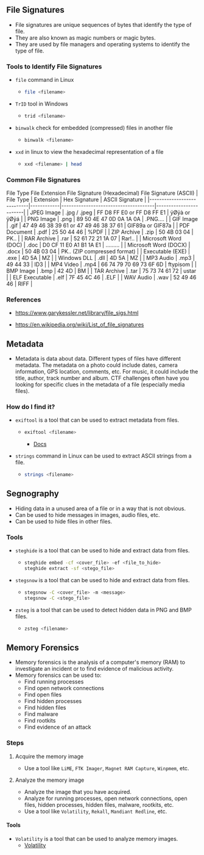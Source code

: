 
## File Signatures
- File signatures are unique sequences of bytes that identify the type of file.
- They are also known as magic numbers or magic bytes.
- They are used by file managers and operating systems to identify the type of file.

### Tools to Identify File Signatures
- `file` command in Linux
    - ```bash
      file <filename>
      ```
- `TrID` tool in Windows
    - ```bash
      trid <filename>
      ```
- `binwalk` check for embedded (compressed) files in another file
    - ```bash
      binwalk <filename>
      ```
- `xxd` in linux to view the hexadecimal representation of a file
    - ```bash
      xxd <filename> | head
      ```

### Common File Signatures


File Type	File Extension	File Signature (Hexadecimal)	File Signature (ASCII)
| File Type                  | Extension  | Hex Signature                        | ASCII Signature       |
|----------------------------|------------|--------------------------------------|------------------------|
| JPEG Image                 | .jpg / .jpeg | FF D8 FF E0 or FF D8 FF E1           | ÿØÿà or ÿØÿá           |
| PNG Image                  | .png       | 89 50 4E 47 0D 0A 1A 0A              | .PNG....               |
| GIF Image                  | .gif       | 47 49 46 38 39 61 or 47 49 46 38 37 61 | GIF89a or GIF87a       |
| PDF Document               | .pdf       | 25 50 44 46                          | %PDF                   |
| ZIP Archive                | .zip       | 50 4B 03 04                          | PK..                   |
| RAR Archive                | .rar       | 52 61 72 21 1A 07                    | Rar!..                 |
| Microsoft Word (DOC)       | .doc       | D0 CF 11 E0 A1 B1 1A E1              | .........              |
| Microsoft Word (DOCX)      | .docx      | 50 4B 03 04                          | PK.. (ZIP compressed format) |
| Executable (EXE)           | .exe       | 4D 5A                                | MZ                     |
| Windows DLL                | .dll       | 4D 5A                                | MZ                     |
| MP3 Audio                  | .mp3       | 49 44 33                             | ID3                    |
| MP4 Video                  | .mp4       | 66 74 79 70 69 73 6F 6D              | ftypisom               |
| BMP Image                  | .bmp       | 42 4D                                | BM                     |
| TAR Archive                | .tar       | 75 73 74 61 72                       | ustar                  |
| ELF Executable             | .elf       | 7F 45 4C 46                          | .ELF                   |
| WAV Audio                  | .wav       | 52 49 46 46                          | RIFF                   |

### References
- https://www.garykessler.net/library/file_sigs.html

- https://en.wikipedia.org/wiki/List_of_file_signatures

## Metadata
- Metadata is data about data. Different types of files have different metadata. The metadata on a photo could include dates, camera information, GPS location, comments, etc. For music, it could include the title, author, track number and album. CTF challenges often have you looking for specific clues in the metadata of a file (especially media files).

### How do I find it?
- `exiftool` is a tool that can be used to extract metadata from files.
    - ```bash
      exiftool <filename>
      ```
      - [Docs](https://exiftool.org/exiftool_pod.html)

- `strings` command in Linux can be used to extract ASCII strings from a file.
    - ```bash
      strings <filename>
      ```

## Segnography

- Hiding data in a unused area of a file or in a way that is not obvious.
- Can be used to hide messages in images, audio files, etc.
- Can be used to hide files in other files.

### Tools
- `steghide` is a tool that can be used to hide and extract data from files.
    - ```bash
      steghide embed -cf <cover_file> -ef <file_to_hide>
      steghide extract -sf <stego_file>
      ```
- `stegsnow` is a tool that can be used to hide and extract data from files.
    - ```bash
      stegsnow -C <cover_file> -m <message>
      stegsnow -C <stego_file>
      ```
- `zsteg` is a tool that can be used to detect hidden data in PNG and BMP files.
    - ```bash
      zsteg <filename>
      ```

## Memory Forensics
- Memory forensics is the analysis of a computer's memory (RAM) to investigate an incident or to find evidence of malicious activity.
- Memory forensics can be used to:
    - Find running processes
    - Find open network connections
    - Find open files
    - Find hidden processes
    - Find hidden files
    - Find malware
    - Find rootkits
    - Find evidence of an attack

### Steps
1. Acquire the memory image
    - Use a tool like `LiME`, `FTK Imager`, `Magnet RAM Capture`, `Winpmem`, etc.
    
2. Analyze the memory image
    - Analyze the image that you have acquired.
    - Analyze for running processes, open network connections, open files, hidden processes, hidden files, malware, rootkits, etc.
    - Use a tool like `Volatility`, `Rekall`, `Mandiant Redline`, etc.
    
#### Tools
- `Volatility` is a tool that can be used to analyze memory images.
    - [Volatility](./Volatility.md)